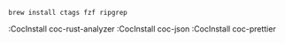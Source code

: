 ```
brew install ctags fzf ripgrep
```

:CocInstall coc-rust-analyzer
:CocInstall coc-json
:CocInstall coc-prettier

